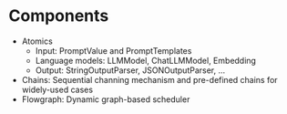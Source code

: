 # Components

* Atomics
  * Input: PromptValue and PromptTemplates
  * Language models: LLMModel, ChatLLMModel, Embedding
  * Output: StringOutputParser, JSONOutputParser, ...
* Chains: Sequential channing mechanism and pre-defined chains for widely-used cases   
* Flowgraph: Dynamic graph-based scheduler 

